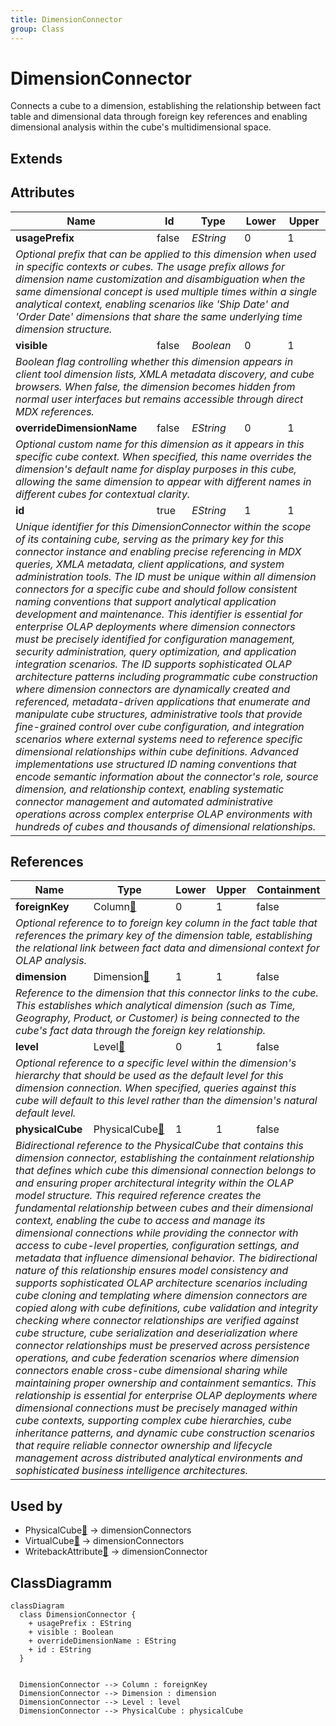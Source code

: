 ```yaml
---
title: DimensionConnector
group: Class
---
```


# DimensionConnector<a name="class-dimensionconnector"></a>

Connects a cube to a dimension, establishing the relationship between fact table and dimensional data through foreign key references and enabling dimensional analysis within the cube's multidimensional space.
## Extends

## Attributes

<table>
  <thead>
    <tr>
      <th>Name</th>
      <th>Id</th>
      <th>Type</th>
      <th>Lower</th>
      <th>Upper</th>
    </tr>
  </thead>
  <tbody>
    <tr>
      <td><strong>usagePrefix</strong></td>
      <td>false</td>
      <td><em>EString</em></td>
      <td>0</td>
      <td>1</td>
    </tr>
    <tr>
      <td colspan="5"><em>Optional prefix that can be applied to this dimension when used in specific contexts or cubes. The usage prefix allows for dimension name customization and disambiguation when the same dimensional concept is used multiple times within a single analytical context, enabling scenarios like 'Ship Date' and 'Order Date' dimensions that share the same underlying time dimension structure.</em></td>
    </tr>
    <tr>
      <td><strong>visible</strong></td>
      <td>false</td>
      <td><em>Boolean</em></td>
      <td>0</td>
      <td>1</td>
    </tr>
    <tr>
      <td colspan="5"><em>Boolean flag controlling whether this dimension appears in client tool dimension lists, XMLA metadata discovery, and cube browsers. When false, the dimension becomes hidden from normal user interfaces but remains accessible through direct MDX references.</em></td>
    </tr>
    <tr>
      <td><strong>overrideDimensionName</strong></td>
      <td>false</td>
      <td><em>EString</em></td>
      <td>0</td>
      <td>1</td>
    </tr>
    <tr>
      <td colspan="5"><em>Optional custom name for this dimension as it appears in this specific cube context. When specified, this name overrides the dimension's default name for display purposes in this cube, allowing the same dimension to appear with different names in different cubes for contextual clarity.</em></td>
    </tr>
    <tr>
      <td><strong>id</strong></td>
      <td>true</td>
      <td><em>EString</em></td>
      <td>1</td>
      <td>1</td>
    </tr>
    <tr>
      <td colspan="5"><em>Unique identifier for this DimensionConnector within the scope of its containing cube, serving as the primary key for this connector instance and enabling precise referencing in MDX queries, XMLA metadata, client applications, and system administration tools. The ID must be unique within all dimension connectors for a specific cube and should follow consistent naming conventions that support analytical application development and maintenance. This identifier is essential for enterprise OLAP deployments where dimension connectors must be precisely identified for configuration management, security administration, query optimization, and application integration scenarios. The ID supports sophisticated OLAP architecture patterns including programmatic cube construction where dimension connectors are dynamically created and referenced, metadata-driven applications that enumerate and manipulate cube structures, administrative tools that provide fine-grained control over cube configuration, and integration scenarios where external systems need to reference specific dimensional relationships within cube definitions. Advanced implementations use structured ID naming conventions that encode semantic information about the connector's role, source dimension, and relationship context, enabling systematic connector management and automated administrative operations across complex enterprise OLAP environments with hundreds of cubes and thousands of dimensional relationships.</em></td>
    </tr>
  </tbody>
</table>

## References

<table>
  <thead>
    <tr>
      <th>Name</th>
      <th>Type</th>
      <th>Lower</th>
      <th>Upper</th>
      <th>Containment</th>
    </tr>
  </thead>
  <tbody>
    <tr>
      <td><strong>foreignKey</strong></td>
      <td>Column<a href="./class-Column">🔗</a></td>
      <td>0</td>
      <td>1</td>
      <td>false</td>
    </tr>
    <tr>
      <td colspan="5"><em>Optional reference to  to foreign key column in the fact table that references the primary key of the dimension table, establishing the relational link between fact data and dimensional context for OLAP analysis.</em></td>
    </tr>
    <tr>
      <td><strong>dimension</strong></td>
      <td>Dimension<a href="./class-Dimension">🔗</a></td>
      <td>1</td>
      <td>1</td>
      <td>false</td>
    </tr>
    <tr>
      <td colspan="5"><em>Reference to the dimension that this connector links to the cube. This establishes which analytical dimension (such as Time, Geography, Product, or Customer) is being connected to the cube's fact data through the foreign key relationship.</em></td>
    </tr>
    <tr>
      <td><strong>level</strong></td>
      <td>Level<a href="./class-Level">🔗</a></td>
      <td>0</td>
      <td>1</td>
      <td>false</td>
    </tr>
    <tr>
      <td colspan="5"><em>Optional reference to a specific level within the dimension's hierarchy that should be used as the default level for this dimension connection. When specified, queries against this cube will default to this level rather than the dimension's natural default level.</em></td>
    </tr>
    <tr>
      <td><strong>physicalCube</strong></td>
      <td>PhysicalCube<a href="./class-PhysicalCube">🔗</a></td>
      <td>1</td>
      <td>1</td>
      <td>false</td>
    </tr>
    <tr>
      <td colspan="5"><em>Bidirectional reference to the PhysicalCube that contains this dimension connector, establishing the containment relationship that defines which cube this dimensional connection belongs to and ensuring proper architectural integrity within the OLAP model structure. This required reference creates the fundamental relationship between cubes and their dimensional context, enabling the cube to access and manage its dimensional connections while providing the connector with access to cube-level properties, configuration settings, and metadata that influence dimensional behavior. The bidirectional nature of this relationship ensures model consistency and supports sophisticated OLAP architecture scenarios including cube cloning and templating where dimension connectors are copied along with cube definitions, cube validation and integrity checking where connector relationships are verified against cube structure, cube serialization and deserialization where connector relationships must be preserved across persistence operations, and cube federation scenarios where dimension connectors enable cross-cube dimensional sharing while maintaining proper ownership and containment semantics. This relationship is essential for enterprise OLAP deployments where dimensional connections must be precisely managed within cube contexts, supporting complex cube hierarchies, cube inheritance patterns, and dynamic cube construction scenarios that require reliable connector ownership and lifecycle management across distributed analytical environments and sophisticated business intelligence architectures.</em></td>
    </tr>
  </tbody>
</table>



## Used by

- PhysicalCube[🔗](./class-PhysicalCube) → dimensionConnectors
- VirtualCube[🔗](./class-VirtualCube) → dimensionConnectors
- WritebackAttribute[🔗](./class-WritebackAttribute) → dimensionConnector

## ClassDiagramm

```mermaid
classDiagram
  class DimensionConnector {
    + usagePrefix : EString
    + visible : Boolean
    + overrideDimensionName : EString
    + id : EString
  }


  DimensionConnector --> Column : foreignKey
  DimensionConnector --> Dimension : dimension
  DimensionConnector --> Level : level
  DimensionConnector --> PhysicalCube : physicalCube

```
